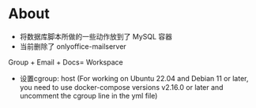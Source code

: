 # About

- 将数据库脚本所做的一些动作放到了 MySQL 容器
- 当前删除了 onlyoffice-mailserver



Group + Email + Docs= Workspace
- 设置cgroup: host (For working on Ubuntu 22.04 and Debian 11 or later, you need to use docker-compose versions v2.16.0 or later and uncomment the cgroup line in the yml file)

